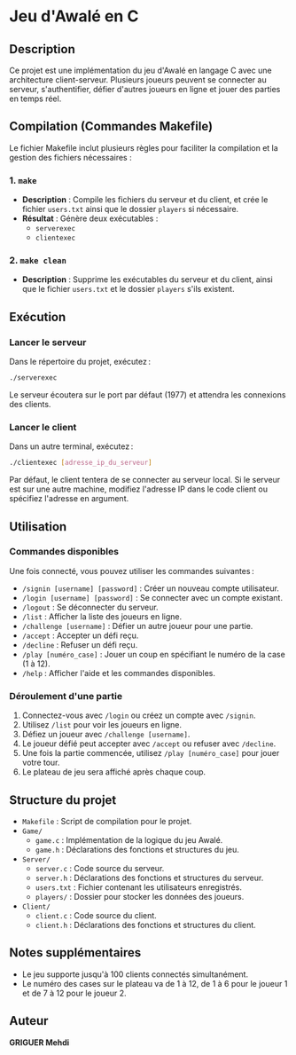# Jeu d'Awalé en C

## Description

Ce projet est une implémentation du jeu d'Awalé en langage C avec une architecture client-serveur. Plusieurs joueurs peuvent se connecter au serveur, s'authentifier, défier d'autres joueurs en ligne et jouer des parties en temps réel.

## Compilation (Commandes Makefile)

Le fichier Makefile inclut plusieurs règles pour faciliter la compilation et la gestion des fichiers nécessaires :

### 1. `make`

- **Description** : Compile les fichiers du serveur et du client, et crée le fichier `users.txt` ainsi que le dossier `players` si nécessaire.
- **Résultat** : Génère deux exécutables :
  - `serverexec`
  - `clientexec`

### 2. `make clean`

- **Description** : Supprime les exécutables du serveur et du client, ainsi que le fichier `users.txt` et le dossier `players` s'ils existent.

## Exécution

### Lancer le serveur

Dans le répertoire du projet, exécutez :

```bash
./serverexec
```

Le serveur écoutera sur le port par défaut (1977) et attendra les connexions des clients.

### Lancer le client

Dans un autre terminal, exécutez :

```bash
./clientexec [adresse_ip_du_serveur]
```

Par défaut, le client tentera de se connecter au serveur local. Si le serveur est sur une autre machine, modifiez l'adresse IP dans le code client ou spécifiez l'adresse en argument.

## Utilisation

### Commandes disponibles

Une fois connecté, vous pouvez utiliser les commandes suivantes :

- `/signin [username] [password]` : Créer un nouveau compte utilisateur.
- `/login [username] [password]` : Se connecter avec un compte existant.
- `/logout` : Se déconnecter du serveur.
- `/list` : Afficher la liste des joueurs en ligne.
- `/challenge [username]` : Défier un autre joueur pour une partie.
- `/accept` : Accepter un défi reçu.
- `/decline` : Refuser un défi reçu.
- `/play [numéro_case]` : Jouer un coup en spécifiant le numéro de la case (1 à 12).
- `/help` : Afficher l'aide et les commandes disponibles.

### Déroulement d'une partie

1. Connectez-vous avec `/login` ou créez un compte avec `/signin`.
2. Utilisez `/list` pour voir les joueurs en ligne.
3. Défiez un joueur avec `/challenge [username]`.
4. Le joueur défié peut accepter avec `/accept` ou refuser avec `/decline`.
5. Une fois la partie commencée, utilisez `/play [numéro_case]` pour jouer votre tour.
6. Le plateau de jeu sera affiché après chaque coup.

## Structure du projet

- `Makefile` : Script de compilation pour le projet.
- `Game/`
  - `game.c` : Implémentation de la logique du jeu Awalé.
  - `game.h` : Déclarations des fonctions et structures du jeu.
- `Server/`
  - `server.c` : Code source du serveur.
  - `server.h` : Déclarations des fonctions et structures du serveur.
  - `users.txt` : Fichier contenant les utilisateurs enregistrés.
  - `players/` : Dossier pour stocker les données des joueurs.
- `Client/`
  - `client.c` : Code source du client.
  - `client.h` : Déclarations des fonctions et structures du client.

## Notes supplémentaires

- Le jeu supporte jusqu'à 100 clients connectés simultanément.
- Le numéro des cases sur le plateau va de 1 à 12, de 1 à 6 pour le joueur 1 et de 7 à 12 pour le joueur 2.

## Auteur

**GRIGUER Mehdi**
